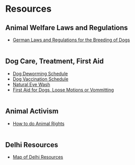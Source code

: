Resources
==========
Animal Welfare Laws and Regulations
----------
* [German Laws and Regulations for the Breeding of Dogs]( http://siriusdog.com/requirements-breeding-in-outside-germany )
</br></br>

Dog Care, Treatment, First Aid
----------
* [Dog Deworming Schedule]( https://drive.google.com/file/d/0B8YxkwHRGC6rNjAwa0dtNmdsSkU/view?usp=sharing )
* [Dog Vaccination Schedule]( https://drive.google.com/file/d/0B8YxkwHRGC6rUUM5N1NqY2Q5eVU/view?usp=sharing )
* [Natural Eye Wash]( https://drive.google.com/file/d/0B8YxkwHRGC6rak9peFUzTTZOUDA/view?usp=sharing )
* [First Aid for Dogs, Loose Motions or Vommitting]( https://drive.google.com/file/d/0B8YxkwHRGC6rTG5yWG1HbHl2bTA/view?usp=sharing )
</br></br>

Animal Activism
----------
* [How to do Animal Rights]( http://www.animalethics.org.uk/index.html )
</br></br>

Delhi Resources
----------
* [Map of Delhi Resources]( https://www.google.com/maps/d/edit?hl=en-GB&utm_source=google&utm_medium=website&utm_campaign=m4b-website-main&mid=zhJq_EKhjlTc.katHnmOxbMS8 )
